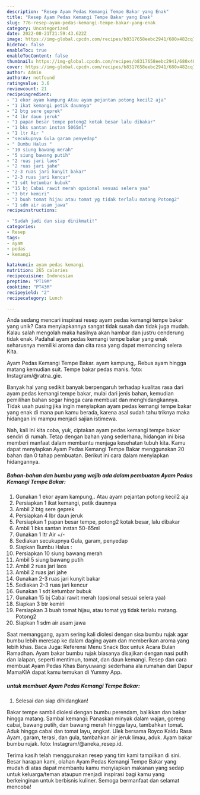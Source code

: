 ```yaml
---
description: "Resep Ayam Pedas Kemangi Tempe Bakar yang Enak"
title: "Resep Ayam Pedas Kemangi Tempe Bakar yang Enak"
slug: 776-resep-ayam-pedas-kemangi-tempe-bakar-yang-enak
category: Uncategorized
date: 2022-08-21T21:59:43.622Z
image: https://img-global.cpcdn.com/recipes/b8317658eebc2941/680x482cq70/ayam-pedas-kemangi-tempe-bakar-foto-resep-utama.jpg
hideToc: false
enableToc: true
enableTocContent: false
thumbnail: https://img-global.cpcdn.com/recipes/b8317658eebc2941/680x482cq70/ayam-pedas-kemangi-tempe-bakar-foto-resep-utama.jpg
cover: https://img-global.cpcdn.com/recipes/b8317658eebc2941/680x482cq70/ayam-pedas-kemangi-tempe-bakar-foto-resep-utama.jpg
author: Admin
authorAv: notfound
ratingvalue: 3.6
reviewcount: 21
recipeingredient:
- "1 ekor ayam kampung Atau ayam pejantan potong kecil2 aja"
- "1 ikat kemangi petik daunnya"
- "2 btg sere geprek"
- "4 lbr daun jeruk"
- "1 papan besar tempe potong2 kotak besar lalu dibakar"
- "1 bks santan instan 5065ml"
- "1 ltr Air "
- "secukupnya Gula garam penyedap"
- " Bumbu Halus "
- "10 siung bawang merah"
- "5 siung bawang putih"
- "2 ruas jari laos"
- "2 ruas jari jahe"
- "2-3 ruas jari kunyit bakar"
- "2-3 ruas jari kencur"
- "1 sdt ketumbar bubuk"
- "15 bj Cabai rawit merah opsional sesuai selera yaa"
- "3 btr kemiri"
- "3 buah tomat hijau atau tomat yg tidak terlalu matang Potong2"
- "1 sdm air asam jawa"
recipeinstructions:

- "Sudah jadi dan siap dinikmati!"
categories:
- Resep
tags:
- ayam
- pedas
- kemangi

katakunci: ayam pedas kemangi 
nutrition: 265 calories
recipecuisine: Indonesian
preptime: "PT19M"
cooktime: "PT43M"
recipeyield: "2"
recipecategory: Lunch

---
```





Anda sedang mencari inspirasi resep ayam pedas kemangi tempe bakar yang unik? Cara menyiapkannya sangat tidak susah dan tidak juga mudah. Kalau salah mengolah maka hasilnya akan hambar dan justru cenderung tidak enak. Padahal ayam pedas kemangi tempe bakar yang enak seharusnya memiliki aroma dan cita rasa yang dapat memancing selera Kita.





Ayam Pedas Kemangi Tempe Bakar. ayam kampung,. Rebus ayam hingga matang kemudian suit. Tempe bakar pedas manis. foto: Instagram/@ratna_gie.

Banyak hal yang sedikit banyak berpengaruh terhadap kualitas rasa dari ayam pedas kemangi tempe bakar, mulai dari jenis bahan, kemudian pemilihan bahan segar hingga cara membuat dan menghidangkannya. Tidak usah pusing jika ingin menyiapkan ayam pedas kemangi tempe bakar yang enak di mana pun kamu berada, karena asal sudah tahu triknya maka hidangan ini mampu menjadi sajian istimewa.






Nah, kali ini kita coba, yuk, ciptakan ayam pedas kemangi tempe bakar sendiri di rumah. Tetap dengan bahan yang sederhana, hidangan ini bisa memberi manfaat dalam membantu menjaga kesehatan tubuh kita. Kamu dapat menyiapkan Ayam Pedas Kemangi Tempe Bakar menggunakan 20 bahan dan 0 tahap pembuatan. Berikut ini cara dalam menyiapkan hidangannya.

<!--inarticleads1-->

##### Bahan-bahan dan bumbu yang wajib ada dalam pembuatan Ayam Pedas Kemangi Tempe Bakar:

1. Gunakan 1 ekor ayam kampung,. Atau ayam pejantan potong kecil2 aja
1. Persiapkan 1 ikat kemangi, petik daunnya
1. Ambil 2 btg sere geprek
1. Persiapkan 4 lbr daun jeruk
1. Persiapkan 1 papan besar tempe, potong2 kotak besar, lalu dibakar
1. Ambil 1 bks santan instan 50-65ml
1. Gunakan 1 ltr Air +/-
1. Sediakan secukupnya Gula, garam, penyedap
1. Siapkan  Bumbu Halus :
1. Persiapkan 10 siung bawang merah
1. Ambil 5 siung bawang putih
1. Ambil 2 ruas jari laos
1. Ambil 2 ruas jari jahe
1. Gunakan 2-3 ruas jari kunyit bakar
1. Sediakan 2-3 ruas jari kencur
1. Gunakan 1 sdt ketumbar bubuk
1. Gunakan 15 bj Cabai rawit merah (opsional sesuai selera yaa)
1. Siapkan 3 btr kemiri
1. Persiapkan 3 buah tomat hijau, atau tomat yg tidak terlalu matang. Potong2
1. Siapkan 1 sdm air asam jawa


Saat memanggang, ayam sering kali diolesi dengan sisa bumbu rujak agar bumbu lebih meresap ke dalam daging ayam dan memberikan aroma yang lebih khas. Baca Juga: Referensi Menu Snack Box untuk Acara Bulan Ramadhan. Ayam bakar bumbu rujak biasanya disajikan dengan nasi putih dan lalapan, seperti mentimun, tomat, dan daun kemangi. Resep dan cara membuat Ayam Pedas Khas Banyuwangi sederhana ala rumahan dari Dapur MamaKIA dapat kamu temukan di Yummy App. 

<!--inarticleads2-->

#####  untuk membuat Ayam Pedas Kemangi Tempe Bakar:


1. Selesai dan siap dihidangkan!

Bakar tempe sambil diolesi dengan bumbu perendam, balikkan dan bakar hingga matang. Sambal kemangi: Panaskan minyak dalam wajan, goreng cabai, bawang putih, dan bawang merah hingga layu, tambahkan tomat. Aduk hingga cabai dan tomat layu, angkat. Ulek bersama Royco Kaldu Rasa Ayam, garam, terasi, dan gula, tambahkan air jeruk limau, aduk. Ayam bakar bumbu rujak. foto: Instagram/@aneka_resep.id. 

Terima kasih telah menggunakan resep yang tim kami tampilkan di sini. Besar harapan kami, olahan Ayam Pedas Kemangi Tempe Bakar yang mudah di atas dapat membantu kamu menyiapkan makanan yang sedap untuk keluarga/teman ataupun menjadi inspirasi bagi kamu yang berkeinginan untuk berbisnis kuliner. Semoga bermanfaat dan selamat mencoba!
